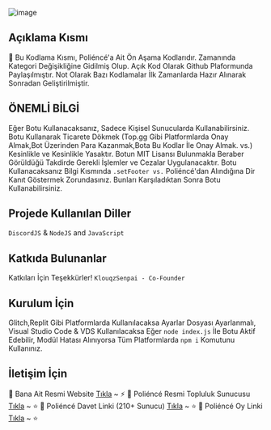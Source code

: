 ![image](https://media.discordapp.net/attachments/864201025047887932/876570518822744084/westvalorantbannergri.png) 

## Açıklama Kısmı
🌙 Bu Kodlama Kısmı, Poliéncé'a Ait Ön Aşama Kodlarıdır. Zamanında Kategori Değişikliğine Gidilmiş Olup. Açık Kod Olarak Github Plaformunda Paylaşılmıştır. Not Olarak Bazı Kodlamalar İlk Zamanlarda Hazır Alınarak Sonradan Geliştirilmiştir.

## ÖNEMLİ BİLGİ
Eğer Botu Kullanacaksanız, Sadece Kişisel Sunucularda Kullanabilirsiniz. Botu Kullanarak Ticarete Dökmek (Top.gg Gibi Platformlarda Onay Almak,Bot Üzerinden Para Kazanmak,Bota Bu Kodlar İle Onay Almak. vs.) Kesinlikle ve Kesinlikle Yasaktır. Botun MIT Lisansı Bulunmakla Beraber Görüldüğü Takdirde Gerekli İşlemler ve Cezalar Uygulanacaktır. Botu Kullanacaksanız Bilgi Kısmında `.setFooter vs.` Poliéncé'dan Alındığına Dir Kanıt Göstermek Zorundasınız. Bunları Karşıladıktan Sonra Botu Kullanabilirsiniz.

## Projede Kullanılan Diller
`DiscordJS` & `NodeJS` and `JavaScript`

## Katkıda Bulunanlar
Katkıları İçin Teşekkürler! `KlouqzSenpai - Co-Founder`

## Kurulum İçin
Glitch,Replit Gibi Platformlarda Kullanılacaksa Ayarlar Dosyası Ayarlanmalı, Visual Studio Code & VDS Kullanılacaksa Eğer `node index.js` İle Botu Aktif Edebilir, Modül Hatası Alınıyorsa Tüm Platformlarda `npm i` Komutunu Kullanınız.

## İletişim İçin
🔭 Bana Ait Resmi Website [Tıkla](https://lytwest.live/) ~ ⚡
🔭 Poliéncé Resmi Topluluk Sunucusu [Tıkla](https://discord.gg/TqRWBdpy6w) ~ ⭐
🔭 Poliéncé Davet Linki (210+ Sunucu) [Tıkla](https://top.gg/bot/834768434574786561/invite) ~ ⭐
🔭 Poliéncé Oy Linki [Tıkla](https://top.gg/bot/834768434574786561/vote) ~ ⭐



